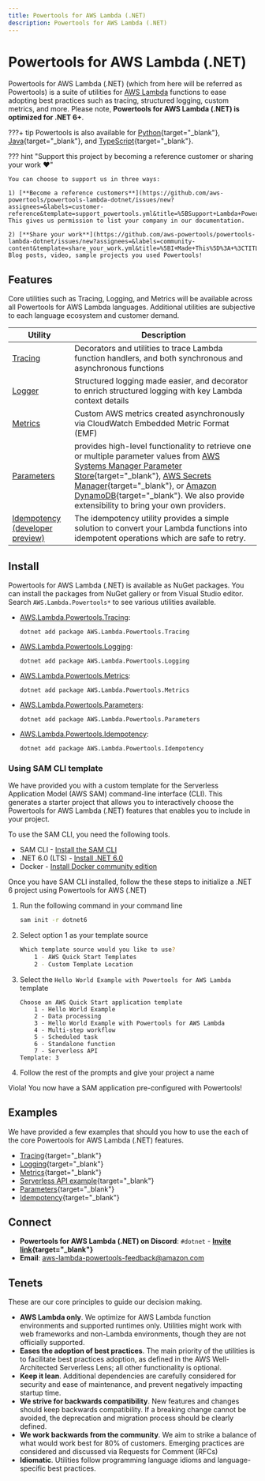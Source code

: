 ```yaml
---
title: Powertools for AWS Lambda (.NET)
description: Powertools for AWS Lambda (.NET)
---
```


<!-- markdownlint-disable MD043 MD013 -->

# Powertools for AWS Lambda (.NET)

Powertools for AWS Lambda (.NET) (which from here will be referred as Powertools) is a suite of utilities for [AWS Lambda](https://aws.amazon.com/lambda/) functions to ease adopting best practices such as tracing, structured logging, custom metrics, and more. Please note, **Powertools for AWS Lambda (.NET) is optimized for .NET 6+**.

???+ tip
    Powertools is also available for [Python](https://docs.powertools.aws.dev/lambda/python/){target="_blank"}, [Java](https://docs.powertools.aws.dev/lambda/java/){target="_blank"}, and [TypeScript](https://docs.powertools.aws.dev/lambda/typescript/latest/){target="_blank"}.

??? hint "Support this project by becoming a reference customer or sharing your work :heart:"

    You can choose to support us in three ways:

    1) [**Become a reference customers**](https://github.com/aws-powertools/powertools-lambda-dotnet/issues/new?assignees=&labels=customer-reference&template=support_powertools.yml&title=%5BSupport+Lambda+Powertools%5D%3A+%3Cyour+organization+name%3E). This gives us permission to list your company in our documentation.

    2) [**Share your work**](https://github.com/aws-powertools/powertools-lambda-dotnet/issues/new?assignees=&labels=community-content&template=share_your_work.yml&title=%5BI+Made+This%5D%3A+%3CTITLE%3E). Blog posts, video, sample projects you used Powertools!

## Features

Core utilities such as Tracing, Logging, and Metrics will be available across all Powertools for AWS Lambda languages. Additional utilities are subjective to each language ecosystem and customer demand.

| Utility | Description
| ------------------------------------------------- | ---------------------------------------------------------------------------------
[Tracing](./core/tracing.md) | Decorators and utilities to trace Lambda function handlers, and both synchronous and asynchronous functions
[Logger](./core/logging.md) | Structured logging made easier, and decorator to enrich structured logging with key Lambda context details
[Metrics](./core/metrics.md) | Custom AWS metrics created asynchronously via CloudWatch Embedded Metric Format (EMF)
[Parameters](./utilities/parameters/) | provides high-level functionality to retrieve one or multiple parameter values from [AWS Systems Manager Parameter Store](https://docs.aws.amazon.com/systems-manager/latest/userguide/systems-manager-parameter-store.html){target="_blank"}, [AWS Secrets Manager](https://aws.amazon.com/secrets-manager/){target="_blank"}, or [Amazon DynamoDB](https://aws.amazon.com/dynamodb/){target="_blank"}. We also provide extensibility to bring your own providers.
[Idempotency (developer preview)](./utilities/idempotency/) | The idempotency utility provides a simple solution to convert your Lambda functions into idempotent operations which are safe to retry.

## Install

Powertools for AWS Lambda (.NET) is available as NuGet packages. You can install the packages from NuGet gallery or from Visual Studio editor. Search `AWS.Lambda.Powertools*` to see various utilities available.

* [AWS.Lambda.Powertools.Tracing](https://www.nuget.org/packages?q=AWS.Lambda.Powertools.Tracing):

    `dotnet add package AWS.Lambda.Powertools.Tracing`

* [AWS.Lambda.Powertools.Logging](https://www.nuget.org/packages?q=AWS.Lambda.Powertools.Logging):

    `dotnet add package AWS.Lambda.Powertools.Logging`

* [AWS.Lambda.Powertools.Metrics](https://www.nuget.org/packages?q=AWS.Lambda.Powertools.Metrics):

    `dotnet add package AWS.Lambda.Powertools.Metrics`

* [AWS.Lambda.Powertools.Parameters](https://www.nuget.org/packages?q=AWS.Lambda.Powertools.Parameters):

    `dotnet add package AWS.Lambda.Powertools.Parameters`

* [AWS.Lambda.Powertools.Idempotency](https://www.nuget.org/packages?q=AWS.Lambda.Powertools.Idempotency):

    `dotnet add package AWS.Lambda.Powertools.Idempotency`

### Using SAM CLI template

We have provided you with a custom template for the Serverless Application Model (AWS SAM) command-line interface (CLI). This generates a starter project that allows you to interactively choose the Powertools for AWS Lambda (.NET) features that enables you to include in your project.

To use the SAM CLI, you need the following tools.

* SAM CLI - [Install the SAM CLI](https://docs.aws.amazon.com/serverless-application-model/latest/developerguide/serverless-sam-cli-install.html)
* .NET 6.0 (LTS)  - [Install .NET 6.0](https://www.microsoft.com/net/download)
* Docker - [Install Docker community edition](https://hub.docker.com/search/?type=edition&offering=community)

Once you have SAM CLI installed, follow the these steps to initialize a .NET 6 project using Powertools for AWS (.NET)

1. Run the following command in your command line
    ```bash
    sam init -r dotnet6
    ```
2. Select option 1 as your template source

    ```bash
    Which template source would you like to use?
        1 - AWS Quick Start Templates
        2 - Custom Template Location
    ```
3. Select the `Hello World Example with Powertools for AWS Lambda` template

    ```
    Choose an AWS Quick Start application template
        1 - Hello World Example
        2 - Data processing
        3 - Hello World Example with Powertools for AWS Lambda
        4 - Multi-step workflow
        5 - Scheduled task
        6 - Standalone function
        7 - Serverless API
    Template: 3
    ```

4. Follow the rest of the prompts and give your project a name

Viola! You now have a SAM application pre-configured with Powertools!

## Examples

We have provided a few examples that should you how to use the each of the core Powertools for AWS Lambda (.NET) features.

* [Tracing](https://github.com/aws-powertools/powertools-lambda-dotnet/tree/main/examples/Tracing){target="_blank"}
* [Logging](https://github.com/aws-powertools/powertools-lambda-dotnet/tree/main/examples/Logging/){target="_blank"}
* [Metrics](https://github.com/aws-powertools/powertools-lambda-dotnet/tree/main/examples/Metrics/){target="_blank"}
* [Serverless API example](https://github.com/aws-powertools/powertools-lambda-dotnet/tree/main/examples/ServerlessApi/){target="_blank"}
* [Parameters](https://github.com/aws-powertools/powertools-lambda-dotnet/tree/main/examples/Parameters/){target="_blank"}
* [Idempotency](https://github.com/aws-powertools/powertools-lambda-dotnet/tree/main/examples/Idempotency/){target="_blank"}

## Connect

* **Powertools for AWS Lambda (.NET) on Discord**: `#dotnet` - **[Invite link](https://discord.gg/B8zZKbbyET){target="_blank"}**
* **Email**: aws-lambda-powertools-feedback@amazon.com

## Tenets

These are our core principles to guide our decision making.

* **AWS Lambda only**. We optimize for AWS Lambda function environments and supported runtimes only. Utilities might work with web frameworks and non-Lambda environments, though they are not officially supported.
* **Eases the adoption of best practices**. The main priority of the utilities is to facilitate best practices adoption, as defined in the AWS Well-Architected Serverless Lens; all other functionality is optional.
* **Keep it lean**. Additional dependencies are carefully considered for security and ease of maintenance, and prevent negatively impacting startup time.
* **We strive for backwards compatibility**. New features and changes should keep backwards compatibility. If a breaking change cannot be avoided, the deprecation and migration process should be clearly defined.
* **We work backwards from the community**. We aim to strike a balance of what would work best for 80% of customers. Emerging practices are considered and discussed via Requests for Comment (RFCs)
* **Idiomatic**. Utilities follow programming language idioms and language-specific best practices.